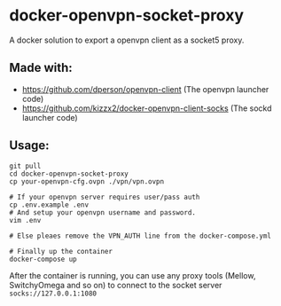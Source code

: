 # docker-openvpn-socket-proxy

A docker solution to export a openvpn client as a socket5 proxy.

## Made with:
- https://github.com/dperson/openvpn-client (The openvpn launcher code)
- https://github.com/kizzx2/docker-openvpn-client-socks (The sockd launcher code)

## Usage:
```
git pull
cd docker-openvpn-socket-proxy
cp your-openvpn-cfg.ovpn ./vpn/vpn.ovpn

# If your openvpn server requires user/pass auth
cp .env.example .env
# And setup your openvpn username and password.
vim .env

# Else pleaes remove the VPN_AUTH line from the docker-compose.yml

# Finally up the container
docker-compose up
```

After the container is running, you can use any proxy tools (Mellow, SwitchyOmega and so on) to connect to the socket server `socks://127.0.0.1:1080`
